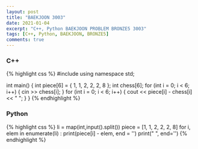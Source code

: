 ```yaml
---
layout: post
title: "BAEKJOON 3003"
date: 2021-01-04
excerpt: "C++, Python BAEKJOON PROBLEM BRONZE5 3003"
tags: [C++, Python, BAEKJOON, BRONZE5]
comments: true
---
```

### C++
{% highlight css %} 
#include <iostream>
using namespace std;

int main()
{
	int piece[6] = { 1, 1, 2, 2, 2, 8 };
	int chess[6];
	for (int i = 0; i < 6; i++)
	{
		cin >> chess[i];
	}
	for (int i = 0; i < 6; i++)
	{
		cout << piece[i] - chess[i] << " ";
	}
}
{% endhighlight %}

### Python
{% highlight css %}
li = map(int,input().split())
piece = [1, 1, 2, 2, 2, 8]
for i, elem in enumerate(li) :
    print(piece[i] - elem, end = '')
    print(" ", end='')
{% endhighlight %}